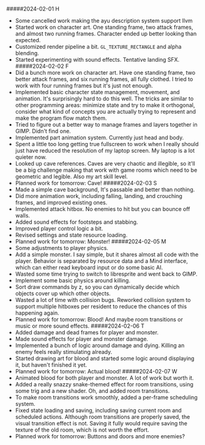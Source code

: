 #####2024-02-01 H
- Some cancelled work making the ayu description system support llvm
- Started work on character art.  One standing frame, two attack frames, and
  almost two running frames.  Character ended up better looking than expected.
- Customized render pipeline a bit.  `GL_TEXTURE_RECTANGLE` and alpha blending.
- Started experimenting with sound effects.  Tentative landing SFX.
#####2024-02-02 F
- Did a bunch more work on character art.  Have one standing frame, two better
  attack frames, and six running frames, all fully clothed.  I tried to work
  with four running frames but it's just not enough.
- Implemented basic character state management, movement, and animation.  It's
  surprisingly hard to do this well.  The tricks are similar to other
  programming areas: minimize state and try to make it orthogonal, consider what
  kind of concepts you are actually trying to represent and make the program
  flow match them.
- Tried to figure out a better way to manage frames and layers together in GIMP.
  Didn't find one.
- Implemented part animation system.  Currently just head and body.
- Spent a little too long getting true fullscreen to work when I really should
  just have reduced the resolution of my laptop screen.  My laptop is a lot
  quieter now.
- Looked up cave references.  Caves are very chaotic and illegible, so it'll be
  a big challenge making that work with game rooms which need to be geometric
  and legible.  Also my art skill level.
- Planned work for tomorrow: Cave!
#####2024-02-03 S
- Made a simple cave background,  It's passable and better than nothing.
- Did more animation work, including falling, landing, and crouching frames, and
  improved existing ones.
- Implemented attack hitbox.  No enemies to hit but you can bounce off walls.
- Added sound effects for footsteps and stabbing.
- Improved player control logic a bit.
- Revised settings and state resource loading.
- Planned work for tomorrow: Monster!
#####2024-02-05 M
- Some adjustments to player physics.
- Add a simple monster.  I say simple, but it shares almost all code with the
  player.  Behavior is separated by resource data and a Mind interface, which
  can either read keyboard input or do some basic AI.
- Wasted some time trying to switch to libresprite and went back to GIMP.
- Implement some basic physics around killing.
- Sort draw commands by z, so you can dynamically decide which objects cover up
  which other objects.
- Wasted a lot of time with collision bugs.  Reworked collision system to
  support multiple hitboxes per resident to reduce the chances of this happening
  again.
- Planned work for tomorrow: Blood!  And maybe room transitions or music or more
  sound effects.
#####2024-02-06 T
- Added damage and dead frames for player and monster.
- Made sound effects for player and monster damage.
- Implemented a bunch of logic around damage and dying.  Killing an enemy feels
  really stimulating already.
- Started drawing art for blood and started some logic around displaying it, but
  haven't finished it yet.
- Planned work for tomorrow: Actual blood!
#####2024-02-07 W
- Animated blood for both player and monster.  A lot of work but worth it.
- Added a really snazzy snake-themed effect for room transitions, using some
  trig and a new shader.  Oh, and added room transitions.
- To make room transitions work smoothly, added a per-frame scheduling system.
- Fixed state loading and saving, including saving current room and scheduled
  actions.  Although room transitions are properly saved, the visual transition
  effect is not.  Saving it fully would require saving the texture of the old
  room, which is not worth the effort.
- Planned work for tomorrow: Buttons and doors and more enemies?

